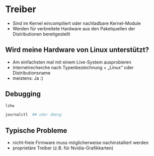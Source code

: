 # Treiber

* Sind im Kernel eincompiliert oder nachladbare Kernel-Module
* Werden für verbreitete Hardware aus den Paketquellen der Distributionen bereitgestellt

## Wird meine Hardware von Linux unterstützt?

* Am einfachsten mal mit einem Live-System ausprobieren
* Internetrecherche nach Typenbezeichnung + „Linux“ oder Distributionsname
* meistens: Ja :)

## Debugging

```bash
lshw

journalctl  ## oder dmesg
```

## Typische Probleme

* nicht-freie Firmware muss möglicherweise nachinstalliert werden
* proprietäre Treiber (z.B. für Nvidia-Grafikkarten)
